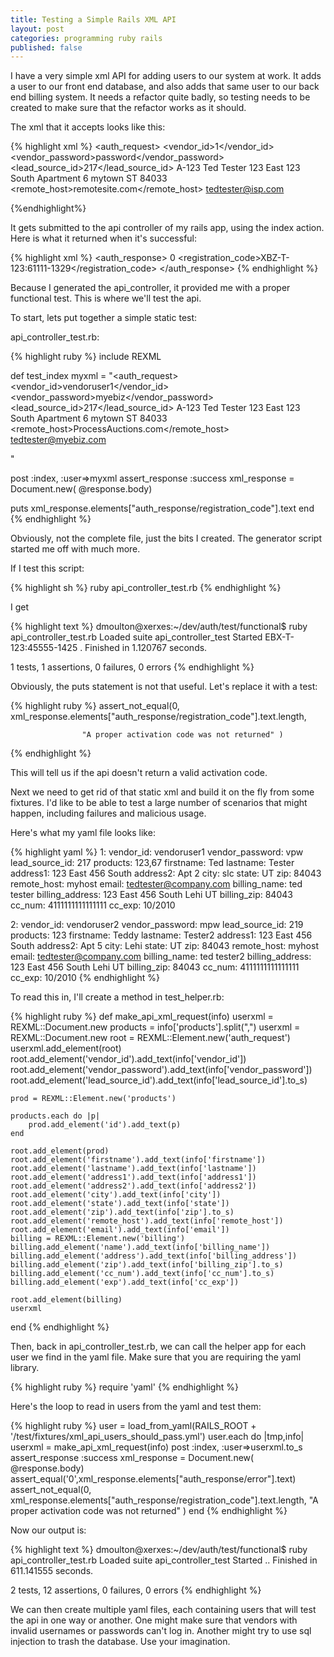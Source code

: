 ```yaml
---
title: Testing a Simple Rails XML API
layout: post
categories: programming ruby rails
published: false
---
```

I have a very simple xml API for adding users to our system at work. It adds a user to our front end database, and also adds that same user to our back end billing system. It needs a refactor quite badly, so testing needs to be created to make sure that the refactor works as it should.

The xml that it accepts looks like this:

{% highlight xml %}
<auth_request>
<vendor_id>1</vendor_id>
<vendor_password>password</vendor_password>
<lead_source_id>217</lead_source_id>
<products>
<id>A-123</id>
</products>
<firstname>Ted</firstname>
<lastname>Tester</lastname>
<address1>123 East 123 South</address1>
<address2>Apartment 6</address2>
<city>mytown</city>
<state>ST</state>
<zip>84033</zip>
<remote_host>remotesite.com</remote_host>
<email>tedtester@isp.com</email>
<billing>
<name></name>
<address></address>
<zip></zip>
<cc_num></cc_num>
<exp></exp>
</billing>
</auth_request>
{%endhighlight%}

It gets submitted to the api controller of my rails app, using the index action. Here is what it returned when it's successful:

{% highlight xml %}
<auth_response>
<error>0</error>
<registration_code>XBZ-T-123:61111-1329</registration_code>
<debug>
</debug>
</auth_response>
{% endhighlight %}

Because I generated the api_controller, it provided me with a proper functional test. This is where we'll test the api.

To start, lets put together a simple static test:

api_controller_test.rb:

{% highlight ruby %}
include REXML

def test_index
myxml = "<auth_request>
<vendor_id>vendoruser1</vendor_id>
<vendor_password>myebiz</vendor_password>
<lead_source_id>217</lead_source_id>
<products>
<id>A-123</id>
</products>
<firstname>Ted</firstname>
<lastname>Tester</lastname>
<address1>123 East 123 South</address1>
<address2>Apartment 6</address2>
<city>mytown</city>
<state>ST</state>
<zip>84033</zip>
<remote_host>ProcessAuctions.com</remote_host>
<email>tedtester@myebiz.com</email>
<billing>
<name></name>
<address></address>
<zip></zip>
<cc_num></cc_num>
<exp></exp>
</billing>
</auth_request>"

post :index, :user=>myxml
assert_response :success
xml_response = Document.new( @response.body)

puts xml_response.elements["auth_response/registration_code"].text
end
{% endhighlight %}

Obviously, not the complete file, just the bits I created. The generator script started me off with much more.

If I test this script:

{% highlight sh %}
ruby api_controller_test.rb
{% endhighlight %}

I get

{% highlight text %}
dmoulton@xerxes:~/dev/auth/test/functional$ ruby api_controller_test.rb
Loaded suite api_controller_test
Started
EBX-T-123:45555-1425
.
Finished in 1.120767 seconds.

1 tests, 1 assertions, 0 failures, 0 errors
{% endhighlight %}

Obviously, the puts statement is not that useful. Let's replace it with a test:

{% highlight ruby %}
assert_not_equal(0, xml_response.elements["auth_response/registration_code"].text.length,

					"A proper activation code was not returned" )
{% endhighlight %}


This will tell us if the api doesn't return a valid activation code.

Next we need to get rid of that static xml and build it on the fly from some fixtures. I'd like to be able to test a large number of scenarios that might happen, including failures and malicious usage.

Here's what my yaml file looks like:

{% highlight yaml %}
1:
vendor_id: vendoruser1
vendor_password: vpw
lead_source_id: 217
products: 123,67
firstname: Ted
lastname: Tester
address1: 123 East 456 South
address2: Apt 2
city: slc
state: UT
zip: 84043
remote_host: myhost
email: tedtester@company.com
billing_name: ted tester
billing_address: 123 East 456 South Lehi UT
billing_zip: 84043
cc_num: 4111111111111111
cc_exp: 10/2010

2:
vendor_id: vendoruser2
vendor_password: mpw
lead_source_id: 219
products: 123
firstname: Teddy
lastname: Tester2
address1: 123 East 456 South
address2: Apt 5
city: Lehi
state: UT
zip: 84043
remote_host: myhost
email: tedtester@company.com
billing_name: ted tester2
billing_address: 123 East 456 South Lehi UT
billing_zip: 84043
cc_num: 4111111111111111
cc_exp: 10/2010
{% endhighlight %}

To read this in, I'll create a method in test_helper.rb:

{% highlight ruby %}
def make_api_xml_request(info)
	userxml = REXML::Document.new
	products = info['products'].split(",")
	userxml = REXML::Document.new
	root = REXML::Element.new('auth_request')
	userxml.add_element(root)
	root.add_element('vendor_id').add_text(info['vendor_id'])
	root.add_element('vendor_password').add_text(info['vendor_password'])
	root.add_element('lead_source_id').add_text(info['lead_source_id'].to_s)

	prod = REXML::Element.new('products')

	products.each do |p|
		prod.add_element('id').add_text(p)
	end

	root.add_element(prod)
	root.add_element('firstname').add_text(info['firstname'])
	root.add_element('lastname').add_text(info['lastname'])
	root.add_element('address1').add_text(info['address1'])
	root.add_element('address2').add_text(info['address2'])
	root.add_element('city').add_text(info['city'])
	root.add_element('state').add_text(info['state'])
	root.add_element('zip').add_text(info['zip'].to_s)
	root.add_element('remote_host').add_text(info['remote_host'])
	root.add_element('email').add_text(info['email'])
	billing = REXML::Element.new('billing')
	billing.add_element('name').add_text(info['billing_name'])
	billing.add_element('address').add_text(info['billing_address'])
	billing.add_element('zip').add_text(info['billing_zip'].to_s)
	billing.add_element('cc_num').add_text(info['cc_num'].to_s)
	billing.add_element('exp').add_text(info['cc_exp'])

	root.add_element(billing)
	userxml
end
{% endhighlight %}


Then, back in api_controller_test.rb, we can call the helper app for each user we find in the yaml file. Make sure that you are requiring the yaml library.

{% highlight ruby %}
require 'yaml'
{% endhighlight %}

Here's the loop to read in users from the yaml and test them:

{% highlight ruby %}
user = load_from_yaml(RAILS_ROOT + '/test/fixtures/xml_api_users_should_pass.yml')
user.each do |tmp,info|
	userxml = make_api_xml_request(info)
	post :index, :user=>userxml.to_s
	assert_response :success
	xml_response = Document.new( @response.body)
	assert_equal('0',xml_response.elements["auth_response/error"].text)
	assert_not_equal(0, xml_response.elements["auth_response/registration_code"].text.length, "A proper activation code was not returned" )
end
{% endhighlight %}

Now our output is:

{% highlight text %}
dmoulton@xerxes:~/dev/auth/test/functional$ ruby api_controller_test.rb
Loaded suite api_controller_test
Started
..
Finished in 611.141555 seconds.

2 tests, 12 assertions, 0 failures, 0 errors
{% endhighlight %}

We can then create multiple yaml files, each containing users that will test the api in one way or another. One might make sure that vendors with invalid usernames or passwords can't log in. Another might try to use sql injection to trash the database. Use your imagination.
